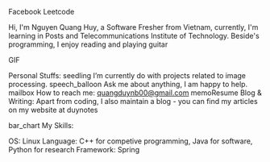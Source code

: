 Facebook
Leetcode

Hi, I'm Nguyen Quang Huy, a Software Fresher from Vietnam, currently, I'm learning in Posts and Telecommunications Institute of Technology. Beside's programming, I enjoy reading and playing guitar

GIF

Personal Stuffs:
seedling I’m currently do with projects related to image processing.
speech_balloon Ask me about anything, I am happy to help.
mailbox How to reach me: quangduynb00@gmail.com
memoResume
Blog & Writing:
Apart from coding, I also maintain a blog - you can find my articles on my website at duynotes

bar_chart My Skills:

OS: Linux
Language: C++ for competive programming, Java for software, Python for research
Framework: Spring
